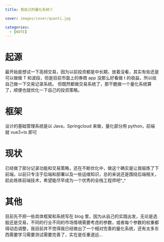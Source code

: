 ```yaml
---
title: 我自己的量化系统①

cover: images/cover/quanti.jpg

categories:
  - [NOTE]
---
```


# 起源

最开始是想试一下高频交易，因为以前投资都是中长期，放着没看，其实有些还是可以做做 T 和波段，但是目前市面上的券商 app 没那么好看做 t 的收益，所以给自己做一下交易记录系统。
但既然都做交易系统了，那干脆做一个量化系统算了，顺便也就优化一下自己的投资策略。

# 框架

设计的基础管理系统是以 Java，Springcloud 来做，量化部分用 python，前端就 vue3+ts 即可

# 现状

已经做了部分记录功能和交易策略，还在不断优化中，做这个确实是让我锻炼了下前端，以前只专注于后端和部署以及一些运维知识，总的来说还是围绕后端相关，趁此练练前端技术，希望能尽早成为一个优秀的全栈工程师吧^\_^

# 其他

目前先不把一些具体框架和系统写在 blog 里，因为从自己的实践出发，无论是选股还是交易，不同的行业不同的市场情境需要考虑的参数，或者每个参数的权重都得动态调整，我目前并不觉得我已经做出了一个相对完善的量化系统，还有太多东西需要学习需要测试需要完善了，实在是任重道远...
